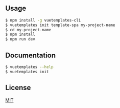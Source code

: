 ## Usage

```bash
$ npm install -g vuetemplates-cli
$ vuetemplates init template-spa my-project-name
$ cd my-project-name
$ npm install
$ npm run dev
```

## Documentation

```bash
$ vuetemplates --help
$ vuetemplates init
```

## License

[MIT](https://github.com/blackdous/vuetemplates-cli/blob/master/LICENSE)